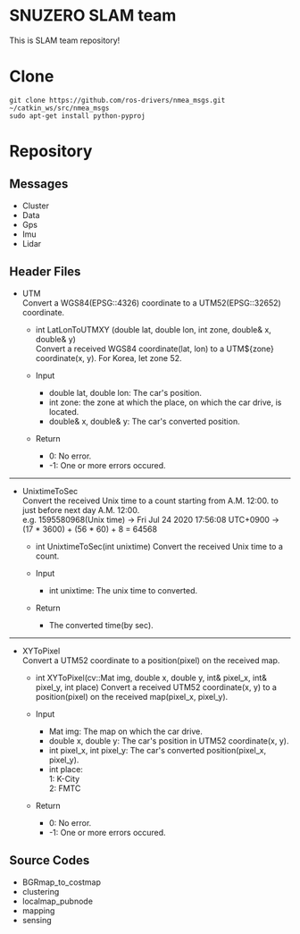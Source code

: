 # SNUZERO SLAM team
This is SLAM team repository!

# Clone

```
git clone https://github.com/ros-drivers/nmea_msgs.git ~/catkin_ws/src/nmea_msgs
sudo apt-get install python-pyproj
```

# Repository
## Messages
* Cluster
* Data
* Gps
* Imu
* Lidar

## Header Files
* UTM   
Convert a WGS84(EPSG::4326) coordinate to a UTM52(EPSG::32652) coordinate.   

  - int LatLonToUTMXY (double lat, double lon, int zone, double& x, double& y)   
  Convert a received WGS84 coordinate(lat, lon) to a UTM${zone} coordinate(x, y). For Korea, let zone 52.   
  
  - Input   
    + double lat, double lon: The car's position.   
    + int zone: the zone at which the place, on which the car drive, is located.   
    + double& x, double& y: The car's converted position.   
  
  - Return   
    + 0: No error.   
    + -1: One or more errors occured.   

*****

* UnixtimeToSec   
Convert the received Unix time to a count starting from A.M. 12:00. to just before next day A.M. 12:00.   
e.g. 1595580968(Unix time) → Fri Jul 24 2020 17:56:08 UTC+0900 → (17 * 3600) + (56 * 60) + 8 = 64568   

  - int UnixtimeToSec(int unixtime)
  Convert the received Unix time to a count.   
  
  - Input   
    + int unixtime: The unix time to converted.   

  - Return   
    + The converted time(by sec).   

*****

* XYToPixel   
Convert a UTM52 coordinate to a position(pixel) on the received map.   

  - int XYToPixel(cv::Mat img, double x, double y, int& pixel_x, int& pixel_y, int place)
    Convert a received UTM52 coordinate(x, y) to a position(pixel) on the received map(pixel_x, pixel_y).   
    
  - Input   
    + Mat img: The map on which the car drive.   
    + double x, double y: The car's position in UTM52 coordinate(x, y).   
    + int pixel_x, int pixel_y: The car's converted position(pixel_x, pixel_y).   
    + int place:   
        1: K-City   
        2: FMTC   

  - Return   
    + 0: No error.   
    + -1: One or more errors occured.   

## Source Codes
* BGRmap_to_costmap
* clustering
* localmap_pubnode
* mapping
* sensing
